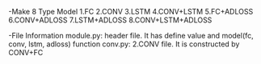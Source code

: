 -Make 8 Type Model
1.FC
2.CONV
3.LSTM
4.CONV+LSTM
5.FC+ADLOSS
6.CONV+ADLOSS
7.LSTM+ADLOSS
8.CONV+LSTM+ADLOSS

-File Information
module.py: header file. It has define value and model(fc, conv, lstm, adloss) function
conv.py: 2.CONV file. It is constructed by CONV+FC

